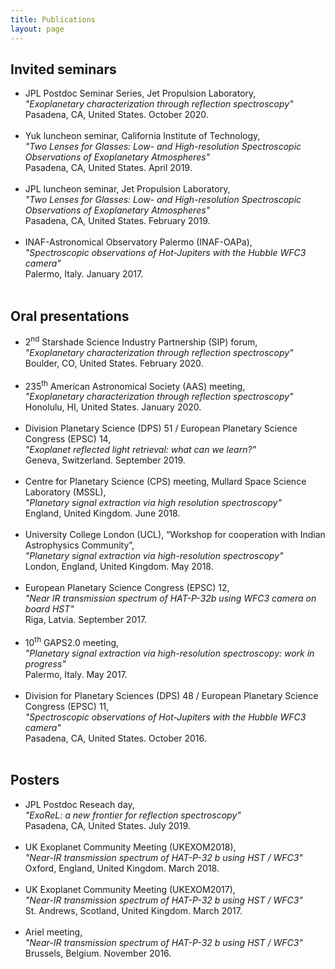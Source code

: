 ```yaml
---
title: Publications
layout: page
---
```


<h2>Invited seminars</h2>

<ul class="skill-list">
    <li>JPL Postdoc Seminar Series, Jet Propulsion Laboratory,
	    <br /><i>"Exoplanetary characterization through reflection spectroscopy"</i> 
	    <br />Pasadena, CA, United States. October 2020.
	    <br /><br /></li>
	<li>Yuk luncheon seminar, California Institute of Technology,
	    <br /><i>"Two Lenses for Glasses: Low- and High-resolution Spectroscopic Observations of Exoplanetary Atmospheres"</i> 
	    <br />Pasadena, CA, United States. April 2019.
	    <br /><br /></li>
	<li>JPL luncheon seminar, Jet Propulsion Laboratory,
	    <br /><i>"Two Lenses for Glasses: Low- and High-resolution Spectroscopic Observations of Exoplanetary Atmospheres"</i> 
	    <br />Pasadena, CA, United States. February 2019.
	    <br /><br /></li>
	<li>INAF-Astronomical Observatory Palermo (INAF-OAPa),
	    <br /><i>"Spectroscopic observations of Hot-Jupiters with the Hubble WFC3 camera"</i>
	    <br />Palermo, Italy. January 2017.
	    <br /><br /></li>
</ul>

<h2>Oral presentations</h2>

<ul class="skill-list">
    <li>2<sup>nd</sup> Starshade Science Industry Partnership (SIP) forum, 
	    <br /><i>"Exoplanetary characterization through reflection spectroscopy"</i>
	    <br />Boulder, CO, United States. February 2020.
	    <br /><br /></li>
    <li>235<sup>th</sup> American Astronomical Society (AAS) meeting, 
	    <br /><i>"Exoplanetary characterization through reflection spectroscopy"</i>
	    <br />Honolulu, HI, United States. January 2020.
	    <br /><br /></li>
	<li>Division Planetary Science (DPS) 51 / European Planetary Science Congress (EPSC) 14, 
	    <br /><i>"Exoplanet reflected light retrieval: what can we learn?"</i>
	    <br />Geneva, Switzerland. September 2019.
	    <br /><br /></li>
	<li>Centre for Planetary Science (CPS) meeting, Mullard Space Science Laboratory (MSSL), 
	    <br /><i>"Planetary signal extraction via high resolution spectroscopy"</i>
	    <br />England, United Kingdom. June 2018.
	    <br /><br /></li>
	<li>University College London (UCL), “Workshop for cooperation with Indian Astrophysics Community”,
	    <br /><i>"Planetary signal extraction via high-resolution spectroscopy"</i> 
	    <br />London, England, United Kingdom. May 2018.
	    <br /><br /></li>
	<li>European Planetary Science Congress (EPSC) 12, 
	    <br /><i>"Near IR transmission spectrum of HAT-P-32b using WFC3 camera on board HST"</i>
	    <br />Riga, Latvia. September 2017.
	    <br /><br /></li>
	<li>10<sup>th</sup> GAPS2.0 meeting, 
	    <br /><i>"Planetary signal extraction via high-resolution spectroscopy: work in progress"</i>
	    <br />Palermo, Italy. May 2017.
	    <br /><br /></li>
	<li>Division for Planetary Sciences (DPS) 48 / European Planetary Science Congress (EPSC) 11, 
	    <br /><i>"Spectroscopic observations of Hot-Jupiters with the Hubble WFC3 camera"</i>
	    <br />Pasadena, CA, United States. October 2016.
	    <br /><br /></li>
</ul>

<h2>Posters</h2>

<ul class="skill-list">
    <li>JPL Postdoc Reseach day,
        <br /><i>"ExoReL: a new frontier for reflection spectroscopy"</i>
        <br />Pasadena, CA, United States. July 2019.
        <br /><br /></li>
    <li>UK Exoplanet Community Meeting (UKEXOM2018), 
        <br /><i>"Near-IR transmission spectrum of HAT-P-32 b using HST / WFC3"</i>
        <br />Oxford, England, United Kingdom. March 2018.
        <br /><br /></li>
    <li>UK Exoplanet Community Meeting (UKEXOM2017), 
        <br /><i>"Near-IR transmission spectrum of HAT-P-32 b using HST / WFC3"</i>
        <br />St. Andrews, Scotland, United Kingdom. March 2017.
        <br /><br /></li>
    <li>Ariel meeting,
        <br /><i>"Near-IR transmission spectrum of HAT-P-32 b using HST / WFC3"</i> 
        <br />Brussels, Belgium. November 2016.
        <br /><br /></li>
</ul>
